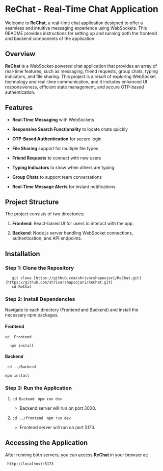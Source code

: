 ReChat - Real-Time Chat Application
===================================

Welcome to **ReChat**, a real-time chat application designed to offer a seamless and intuitive messaging experience using WebSockets. This README provides instructions for setting up and running both the frontend and backend components of the application.

Overview
--------

**ReChat** is a WebSocket-powered chat application that provides an array of real-time features, such as messaging, friend requests, group chats, typing indicators, and file sharing. This project is a result of exploring WebSocket technology and real-time communication, and it includes enhanced UI responsiveness, efficient state management, and secure OTP-based authentication.

Features
--------

*   **Real-Time Messaging** with WebSockets
    
*   **Responsive Search Functionality** to locate chats quickly
    
*   **OTP-Based Authentication** for secure login
    
*   **File Sharing** support for multiple file types
    
*   **Friend Requests** to connect with new users
    
*   **Typing Indicators** to show when others are typing
    
*   **Group Chats** to support team conversations
    
*   **Real-Time Message Alerts** for instant notifications
    

Project Structure
-----------------

The project consists of two directories:

1.  **Frontend**: React-based UI for users to interact with the app.
    
2.  **Backend**: Node.js server handling WebSocket connections, authentication, and API endpoints.
    

Installation
------------

### Step 1: Clone the Repository

       git clone [https://github.com/shrivarshapoojari/ReChat.git](https://github.com/shrivarshapoojari/ReChat.git)  
       cd ReChat   `

### Step 2: Install Dependencies

Navigate to each directory (Frontend and Backend) and install the necessary npm packages.

#### Frontend

 ``` cd  Frontend ```
 
  
```   npm install   ```

#### Backend

  ```  cd ../Backend  ```
  
   ``` npm install   ```

### Step 3: Run the Application

1. ``` cd Backend ```
     ```  npm run dev ```
    
    *   Backend server will run on port 3000.
        
3.  ``` cd ../frontend ```
        ``` npm run dev```
    
    *   Frontend server will run on port 5173.
        

Accessing the Application
-------------------------

After running both servers, you can access **ReChat** in your browser at:

 ```  http://localhost:5173   ```
